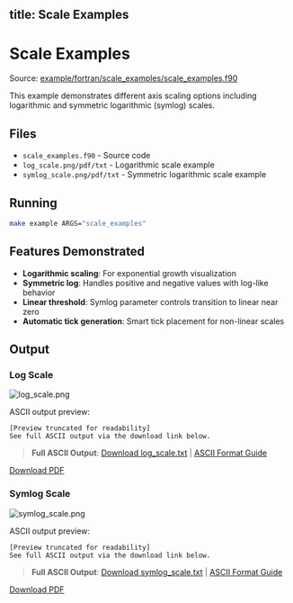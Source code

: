 title: Scale Examples
---

# Scale Examples

Source: [example/fortran/scale_examples/scale_examples.f90](../../example/fortran/scale_examples/scale_examples.f90)

This example demonstrates different axis scaling options including logarithmic and symmetric logarithmic (symlog) scales.

## Files

- `scale_examples.f90` - Source code
- `log_scale.png/pdf/txt` - Logarithmic scale example
- `symlog_scale.png/pdf/txt` - Symmetric logarithmic scale example

## Running

```bash
make example ARGS="scale_examples"
```

## Features Demonstrated

- **Logarithmic scaling**: For exponential growth visualization
- **Symmetric log**: Handles positive and negative values with log-like behavior
- **Linear threshold**: Symlog parameter controls transition to linear near zero
- **Automatic tick generation**: Smart tick placement for non-linear scales

## Output

### Log Scale

![log_scale.png](../../media/examples/scale_examples/log_scale.png)

ASCII output preview:

```
[Preview truncated for readability]
See full ASCII output via the download link below.
```

> **Full ASCII Output**: [Download log_scale.txt](../../media/examples/scale_examples/log_scale.txt) | [ASCII Format Guide](../ascii_output_format.md)

[Download PDF](../../media/examples/scale_examples/log_scale.pdf)

### Symlog Scale

![symlog_scale.png](../../media/examples/scale_examples/symlog_scale.png)

ASCII output preview:

```
[Preview truncated for readability]
See full ASCII output via the download link below.
```

> **Full ASCII Output**: [Download symlog_scale.txt](../../media/examples/scale_examples/symlog_scale.txt) | [ASCII Format Guide](../ascii_output_format.md)

[Download PDF](../../media/examples/scale_examples/symlog_scale.pdf)

